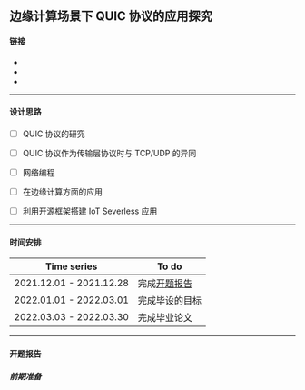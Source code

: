 ## 边缘计算场景下 QUIC 协议的应用探究



#### 链接

- [我的GitHub相关仓库]: https://github.com/fukaicheng/quic_research

- [中国知网]: https://www.cnki.net/

- [ResearchGate]: https://www.researchgate.net

------
#### 设计思路

- [ ] QUIC 协议的研究

- [ ] QUIC 协议作为传输层协议时与 TCP/UDP 的异同

- [ ] 网络编程

- [ ] 在边缘计算方面的应用

- [ ] 利用开源框架搭建 IoT Severless 应用

------
#### 时间安排

| Time series             | To do          |
| ----------------------- | -------------- |
| 2021.12.01 - 2021.12.28 | 完成[开题报告](#开题报告)   |
| 2022.01.01 - 2022.03.01 | 完成毕设的目标 |
| 2022.03.03 - 2022.03.30 | 完成毕业论文   |

------
#### 开题报告

##### 前期准备



